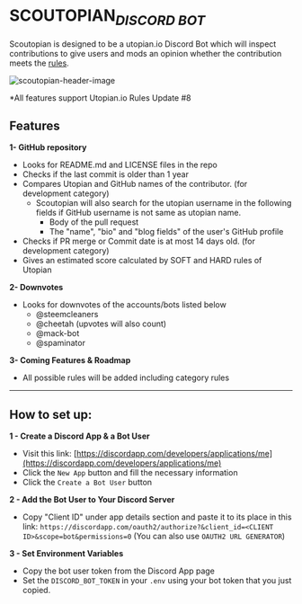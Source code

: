 # **SCOUTOPIAN<sub>_DISCORD BOT_</sub>** 
Scoutopian is designed to be a utopian.io Discord Bot which will inspect contributions to give users and mods an opinion whether the contribution meets the [rules](https://utopian.io/rules).

![scoutopian-header-image](https://res.cloudinary.com/hpiynhbhq/image/upload/v1516409451/mj0ar1oom5trozxzqoix.png)

*All features support Utopian.io Rules Update #8

## Features
**1- GitHub repository**
- Looks for README.md and LICENSE files in the repo
- Checks if the last commit is older than 1 year
- Compares Utopian and GitHub names of the contributor. (for development category)
  - Scoutopian will also search for the utopian username in the following fields if GitHub username is not same as utopian name.
    - Body of the pull request
    - The "name", "bio" and "blog fields" of the user's GitHub profile
- Checks if PR merge or Commit date is at most 14 days old. (for development category)
- Gives an estimated score calculated by SOFT and HARD rules of Utopian

**2- Downvotes**
- Looks for downvotes of the accounts/bots listed below
   - @steemcleaners
   - @cheetah (upvotes will also count)
   - @mack-bot
   - @spaminator

**3- Coming Features & Roadmap**
- All possible rules will be added including category rules
___
## How to set up:
**1 - Create a Discord App & a Bot User**
- Visit this link: [https://discordapp.com/developers/applications/me](https://discordapp.com/developers/applications/me)
- Click the `New App` button and fill the necessary information
- Click the `Create a Bot User` button

**2 - Add the Bot User to Your Discord Server** 
- Copy "Client ID" under app details section and paste it to its place in this link: `https://discordapp.com/oauth2/authorize?&client_id=<CLIENT ID>&scope=bot&permissions=0` (You can also use `OAUTH2 URL GENERATOR`)

**3 - Set Environment Variables**
- Copy the bot user token from the Discord App page
- Set the `DISCORD_BOT_TOKEN` in your `.env` using your bot token that you just copied.
